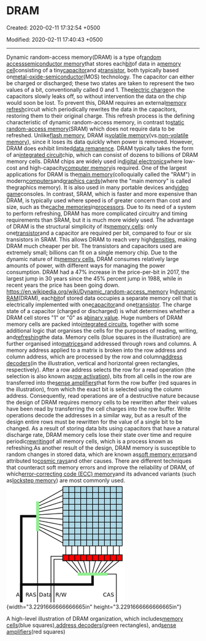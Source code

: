 # DRAM

Created: 2020-02-11 17:32:54 +0500

Modified: 2020-02-11 17:40:43 +0500

---

Dynamic random-access memory(DRAM) is a type of[random access](https://en.wikipedia.org/wiki/Random-access_memory)[semiconductor memory](https://en.wikipedia.org/wiki/Semiconductor_memory)that stores each[bit](https://en.wikipedia.org/wiki/Bit)of data in a[memory cell](https://en.wikipedia.org/wiki/Memory_cell_(computing))consisting of a tiny[capacitor](https://en.wikipedia.org/wiki/Capacitor)and a[transistor](https://en.wikipedia.org/wiki/Transistor), both typically based on[metal-oxide-semiconductor](https://en.wikipedia.org/wiki/Metal-oxide-semiconductor)(MOS) technology. The capacitor can either be charged or discharged; these two states are taken to represent the two values of a bit, conventionally called 0 and 1. The[electric charge](https://en.wikipedia.org/wiki/Electric_charge)on the capacitors slowly leaks off, so without intervention the data on the chip would soon be lost. To prevent this, DRAM requires an external[memory refresh](https://en.wikipedia.org/wiki/Memory_refresh)circuit which periodically rewrites the data in the capacitors, restoring them to their original charge. This refresh process is the defining characteristic of dynamic random-access memory, in contrast to[static random-access memory](https://en.wikipedia.org/wiki/Static_random-access_memory)(SRAM) which does not require data to be refreshed. Unlike[flash memory](https://en.wikipedia.org/wiki/Flash_memory), DRAM is[volatile memory](https://en.wikipedia.org/wiki/Volatile_memory)(vs.[non-volatile memory](https://en.wikipedia.org/wiki/Non-volatile_memory)), since it loses its data quickly when power is removed. However, DRAM does exhibit limited[data remanence](https://en.wikipedia.org/wiki/Data_remanence).
DRAM typically takes the form of an[integrated circuit](https://en.wikipedia.org/wiki/Integrated_circuit)chip, which can consist of dozens to billions of DRAM memory cells. DRAM chips are widely used in[digital electronics](https://en.wikipedia.org/wiki/Digital_electronics)where low-cost and high-capacity[computer memory](https://en.wikipedia.org/wiki/Computer_memory)is required. One of the largest applications for DRAM is the[main memory](https://en.wikipedia.org/wiki/Main_memory)(colloquially called the "RAM") in modern[computers](https://en.wikipedia.org/wiki/Computer)and[graphics cards](https://en.wikipedia.org/wiki/Graphics_card)(where the "main memory" is called thegraphics memory). It is also used in many portable devices and[video game](https://en.wikipedia.org/wiki/Video_game)consoles. In contrast, SRAM, which is faster and more expensive than DRAM, is typically used where speed is of greater concern than cost and size, such as the[cache memories](https://en.wikipedia.org/wiki/CPU_cache)in[processors](https://en.wikipedia.org/wiki/Central_processing_unit).
Due to its need of a system to perform refreshing, DRAM has more complicated circuitry and timing requirements than SRAM, but it is much more widely used. The advantage of DRAM is the structural simplicity of its[memory cells](https://en.wikipedia.org/wiki/Memory_cell_(computing)): only one[transistor](https://en.wikipedia.org/wiki/Transistor)and a capacitor are required per bit, compared to four or six transistors in SRAM. This allows DRAM to reach very high[densities](https://en.wikipedia.org/wiki/Computer_storage_density), making DRAM much cheaper per bit. The transistors and capacitors used are extremely small; billions can fit on a single memory chip. Due to the dynamic nature of its[memory cells](https://en.wikipedia.org/wiki/Memory_cell_(computing)), DRAM consumes relatively large amounts of power, with different ways for managing the power consumption.
DRAM had a 47% increase in the price-per-bit in 2017, the largest jump in 30 years since the 45% percent jump in 1988, while in recent years the price has been going down.
<https://en.wikipedia.org/wiki/Dynamic_random-access_memory>
In[dynamic RAM](https://en.wikipedia.org/wiki/Dynamic_RAM)(DRAM), each[bit](https://en.wikipedia.org/wiki/Bit)of stored data occupies a separate memory cell that is electrically implemented with one[capacitor](https://en.wikipedia.org/wiki/Capacitor)and one[transistor](https://en.wikipedia.org/wiki/Transistor). The charge state of a capacitor (charged or discharged) is what determines whether a DRAM cell stores "1" or "0" as a[binary value](https://en.wikipedia.org/wiki/Binary_value). Huge numbers of DRAM memory cells are packed into[integrated circuits](https://en.wikipedia.org/wiki/Integrated_circuit), together with some additional logic that organises the cells for the purposes of reading, writing, and[refreshing](https://en.wikipedia.org/wiki/Memory_refresh)the data.
Memory cells (blue squares in the illustration) are further organised into[matrices](https://en.wikipedia.org/wiki/Matrix_(mathematics))and addressed through rows and columns. A memory address applied to a matrix is broken into the row address and column address, which are processed by the row and column[address decoders](https://en.wikipedia.org/wiki/Address_decoder)(in the illustration, vertical and horizontal green rectangles, respectively). After a row address selects the row for a read operation (the selection is also known as[row activation](https://en.wikipedia.org/wiki/Row_activation)), bits from all cells in the row are transferred into the[sense amplifiers](https://en.wikipedia.org/wiki/Sense_amplifier)that form the row buffer (red squares in the illustration), from which the exact bit is selected using the column address. Consequently, read operations are of a destructive nature because the design of DRAM requires memory cells to be rewritten after their values have been read by transferring the cell charges into the row buffer. Write operations decode the addresses in a similar way, but as a result of the design entire rows must be rewritten for the value of a single bit to be changed.
As a result of storing data bits using capacitors that have a natural discharge rate, DRAM memory cells lose their state over time and require periodic[rewriting](https://en.wikipedia.org/wiki/Memory_refresh)of all memory cells, which is a process known as refreshing.As another result of the design, DRAM memory is susceptible to random changes in stored data, which are known as[soft memory errors](https://en.wikipedia.org/wiki/Soft_error)and attributed to[cosmic rays](https://en.wikipedia.org/wiki/Cosmic_ray#Effect_on_electronics)and other causes. There are different techniques that counteract soft memory errors and improve the reliability of DRAM, of which[error-correcting code (ECC) memory](https://en.wikipedia.org/wiki/ECC_memory)and its advanced variants (such as[lockstep memory](https://en.wikipedia.org/wiki/Lockstep_memory)) are most commonly used.
![A RAS Dat CAS ](media/DRAM-image1.png){width="3.2291666666666665in" height="3.2291666666666665in"}

A high-level illustration of DRAM organization, which includes[memory cells](https://en.wikipedia.org/wiki/Memory_cell_(computing))(blue squares),[address decoders](https://en.wikipedia.org/wiki/Address_decoder)(green rectangles), and[sense amplifiers](https://en.wikipedia.org/wiki/Sense_amplifier)(red squares)
